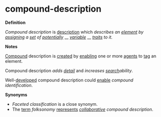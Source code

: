 # compound-description

**Definition**

_Compound description_ is [description](https://github.com/gcassel/Modular-Organization-Terminology/blob/master/terms/describe.md) which _describes an_ [_element_](https://github.com/gcassel/Modular-Organization-Terminology/blob/master/terms/element.md) _by_ [_assigning_](https://github.com/gcassel/Modular-Organization-Terminology/blob/master/terms/assign.md) _a_ [_set_](https://github.com/gcassel/Modular-Organization-Terminology/blob/master/terms/set.md) _of_ [_potentially_](https://github.com/gcassel/Modular-Organization-Terminology/blob/master/terms/potential.md) __ [_variable_](https://github.com/gcassel/Modular-Organization-Terminology/blob/master/terms/variable.md) __ [_traits_](https://github.com/gcassel/Modular-Organization-Terminology/blob/master/terms/trait.md) _to it._

**Notes**

[Compound](https://github.com/gcassel/Modular-Organization-Terminology/blob/master/terms/compound.md) description is [created](https://github.com/gcassel/Modular-Organization-Terminology/blob/master/terms/create.md) by [enabling](https://github.com/gcassel/Modular-Organization-Terminology/blob/master/terms/enable.md) one or more [agents](https://github.com/gcassel/Modular-Organization-Terminology/blob/master/terms/agent.md) to [tag](https://github.com/gcassel/Modular-Organization-Terminology/blob/master/terms/tag.md) an element.

Compound description _adds_ [_detail_](https://github.com/gcassel/Modular-Organization-Terminology/blob/master/terms/detail.md) and _increases_ [_search_](https://github.com/gcassel/Modular-Organization-Terminology/blob/master/terms/search.md)_ability_.

Well-[developed](https://github.com/gcassel/Modular-Organization-Terminology/blob/master/terms/develop.md) compound description could [enable](https://github.com/gcassel/Modular-Organization-Terminology/blob/master/terms/enable.md) _compound identification_.

**Synonyms**

* _Faceted classification_ is a close synonym.
* The [term](https://github.com/gcassel/Modular-Organization-Terminology/blob/master/terms/term.md) _folksonomy_ [represents](https://github.com/gcassel/Modular-Organization-Terminology/blob/master/terms/represent.md) [_collaborative_](https://github.com/gcassel/Modular-Organization-Terminology/blob/master/terms/collaborate.md) _compound description_.
